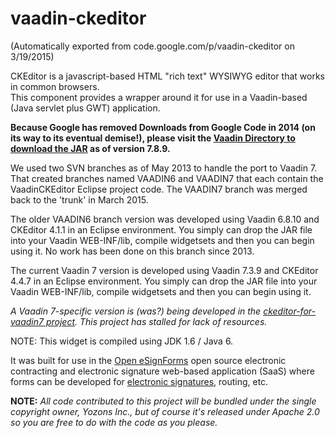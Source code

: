# vaadin-ckeditor
(Automatically exported from code.google.com/p/vaadin-ckeditor on 3/19/2015)

CKEditor is a javascript-based HTML "rich text" WYSIWYG editor that works in common browsers.  
This component provides a wrapper around it for use in a Vaadin-based (Java servlet plus GWT) application. 

**Because Google has removed Downloads from Google Code in 2014 (on its way to its eventual demise!), please visit the [Vaadin Directory to download the JAR](http://vaadin.com/addon/ckeditor-wrapper-for-vaadin) as of version 7.8.9.**

We used two SVN branches as of May 2013 to handle the port to Vaadin 7. That created branches named VAADIN6 and VAADIN7 that each contain the VaadinCKEditor Eclipse project code.  The VAADIN7 branch was merged back to the 'trunk' in March 2015.

The older VAADIN6 branch version was developed using Vaadin 6.8.10 and CKEditor 4.1.1 in an Eclipse environment.  You simply can drop the JAR file into your Vaadin WEB-INF/lib, compile widgetsets and then you can begin using it.  No work has been done on this branch since 2013.

The current Vaadin 7 version is developed using Vaadin 7.3.9 and CKEditor 4.4.7 in an Eclipse environment.  You simply can drop the JAR file into your Vaadin WEB-INF/lib, compile widgetsets and then you can begin using it. 

_A Vaadin 7-specific version is (was?) being developed in the [ckeditor-for-vaadin7 project](https://github.com/OpenESignForms/ckeditor-for-vaadin7).  This project has stalled for lack of resources._

NOTE: This widget is compiled using JDK 1.6 / Java 6.

It was built for use in the [Open eSignForms](http://open.esignforms.com/) open source electronic contracting and electronic signature web-based application (SaaS) where forms can be developed for [electronic signatures](http://www.yozons.com/electronicSignatures.jsp), routing, etc.

**NOTE:** *All code contributed to this project will be bundled under the single copyright owner, Yozons Inc., but of course it's released under Apache 2.0 so you are free to do with the code as you please.*
